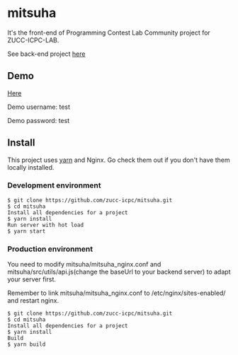 # mitsuha

It's the front-end of Programming Contest Lab Community project for ZUCC-ICPC-LAB.

See back-end project [here](https://github.com/zucc-icpc/taki)

## Demo
[Here](http://47.100.57.37)

Demo username: test

Demo password: test

## Install

This project uses [yarn](https://github.com/yarnpkg/yarn) and Nginx. Go check them out if you don't have them locally installed.

### Development environment

```
$ git clone https://github.com/zucc-icpc/mitsuha.git
$ cd mitsuha
Install all dependencies for a project
$ yarn install
Run server with hot load
$ yarn start
```

### Production environment
You need to modify mitsuha/mitsuha_nginx.conf and mitsuha/src/utils/api.js(change the baseUrl to your backend server) to adapt your server first. 

Remember to link mitsuha/mitsuha_nginx.conf to /etc/nginx/sites-enabled/ and restart nginx.
```
$ git clone https://github.com/zucc-icpc/mitsuha.git
$ cd mitsuha
Install all dependencies for a project
$ yarn install
Build
$ yarn build
```
